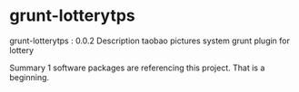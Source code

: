 # grunt-lotterytps

grunt-lotterytps : 0.0.2
Description
taobao pictures system grunt plugin for lottery

Summary
1 software packages are referencing this project.
That is a beginning.
